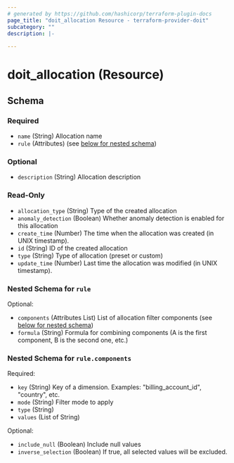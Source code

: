 ```yaml
---
# generated by https://github.com/hashicorp/terraform-plugin-docs
page_title: "doit_allocation Resource - terraform-provider-doit"
subcategory: ""
description: |-
  
---
```


# doit_allocation (Resource)





<!-- schema generated by tfplugindocs -->
## Schema

### Required

- `name` (String) Allocation name
- `rule` (Attributes) (see [below for nested schema](#nestedatt--rule))

### Optional

- `description` (String) Allocation description

### Read-Only

- `allocation_type` (String) Type of the created allocation
- `anomaly_detection` (Boolean) Whether anomaly detection is enabled for this allocation
- `create_time` (Number) The time when the allocation was created (in UNIX timestamp).
- `id` (String) ID of the created allocation
- `type` (String) Type of allocation (preset or custom)
- `update_time` (Number) Last time the allocation was modified (in UNIX timestamp).

<a id="nestedatt--rule"></a>
### Nested Schema for `rule`

Optional:

- `components` (Attributes List) List of allocation filter components (see [below for nested schema](#nestedatt--rule--components))
- `formula` (String) Formula for combining components (A is the first component, B is the second one, etc.)

<a id="nestedatt--rule--components"></a>
### Nested Schema for `rule.components`

Required:

- `key` (String) Key of a dimension. Examples: "billing_account_id", "country", etc.
- `mode` (String) Filter mode to apply
- `type` (String)
- `values` (List of String)

Optional:

- `include_null` (Boolean) Include null values
- `inverse_selection` (Boolean) If true, all selected values will be excluded.
